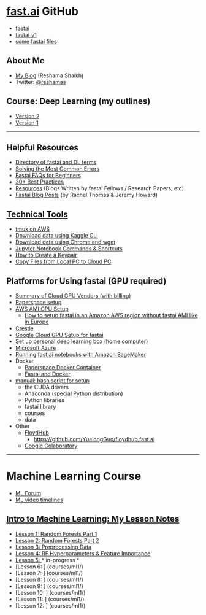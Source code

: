 # [fast.ai](http://www.fast.ai) GitHub
- [fastai](https://github.com/fastai/fastai)
- [fastai_v1](https://github.com/fastai/fastai_v1) 
- [some fastai files](http://files.fast.ai)

## About Me 
* [My Blog](https://reshamas.github.io) (Reshama Shaikh)
* Twitter: [@reshamas](https://twitter.com/reshamas)


## Course:  Deep Learning (my outlines)
- [Version 2](fastai_dl_course_v2.md)
- [Version 1](fastai_dl_course_v1.md)   

---

## Helpful Resources
* [Directory of fastai and DL terms](fastai_dl_terms.md)
* [Solving the Most Common Errors](tips_troubleshooting.md)
* [Fastai FAQs for Beginners](tips_faq_beginners.md)
* [30+ Best Practices](http://forums.fast.ai/t/30-best-practices/12344)
* [Resources](resources.md) (Blogs Written by fastai Fellows / Research Papers, etc)
* [Fastai Blog Posts](http://www.fast.ai/topics/) (by Rachel Thomas & Jeremy Howard)


## [Technical Tools](tools/)
* [tmux on AWS](tools/tmux.md)
* [Download data using Kaggle CLI](tools/download_data_kaggle_cli.md)
* [Download data using Chrome and wget](tools/download_data_browser_curlwget.md)
* [Jupyter Notebook Commands & Shortcuts](tools/jupyter_notebook.md)
* [How to Create a Keypair](tools/create_keypair.md)
* [Copy Files from Local PC to Cloud PC](tools/copy_files_local_to_cloud.md)


## Platforms for Using fastai (GPU required)
* [Summary of Cloud GPU Vendors (with billing)](https://github.com/binga/cloud-gpus)
* [Paperspace setup](tools/paperspace.md)
* [AWS AMI GPU Setup](tools/aws_ami_gpu_setup.md)  
    - [How to setup fastai in an Amazon AWS region without fastai AMI like in Europe](https://medium.com/@pierre_guillou/guide-install-fastai-in-any-aws-region-8f4fe29132e5)
* [Crestle](tools/crestle_run.md)
* [Google Cloud GPU Setup for fastai](https://medium.com/google-cloud/set-up-google-cloud-gpu-for-fast-ai-45a77fa0cb48)
* [Set up personal deep learning box (home computer)](tools/setup_personal_dl_box.md)
* [Microsoft Azure](https://medium.com/@manikantayadunanda/setting-up-deeplearning-machine-and-fast-ai-on-azure-a22eb6bd6429)
* [Running fast.ai notebooks with Amazon SageMaker](https://aws.amazon.com/blogs/machine-learning/running-fast-ai-notebooks-with-amazon-sagemaker/)
* Docker
    - [Paperspace Docker Container](https://hub.docker.com/r/paperspace/fastai/)
    - [Fastai and Docker](https://nji-syd.github.io/2018/03/26/up-and-running-with-fast-ai-and-docker/)
* [manual: bash script for setup](http://files.fast.ai/setup/paperspace)
  - the CUDA drivers
  - Anaconda (special Python distribution)
  - Python libraries
  - fastai library
  - courses
  - data  
* Other
  - [FloydHub](https://www.floydhub.com)
    - https://github.com/YuelongGuo/floydhub.fast.ai
  - [Google Colaboratory](https://colab.research.google.com/notebook#fileId=/v2/external/notebooks/welcome.ipynb)




---
# Machine Learning Course
- [ML Forum](http://forums.fast.ai/t/another-treat-early-access-to-intro-to-machine-learning-videos/6826)
- [ML video timelines](http://forums.fast.ai/t/another-treat-early-access-to-intro-to-machine-learning-videos/6826/321?u=ericpb)

## [Intro to Machine Learning: My Lesson Notes](courses/ml1/) 
* [Lesson 1: Random Forests Part 1](courses/ml1/lesson_01.md)
* [Lesson 2: Random Forests Part 2](courses/ml1/lesson_02.md)
* [Lesson 3: Preprocessing Data](courses/ml1/lesson_03.md)
* [Lesson 4: RF Hyperparameters & Feature Importance](courses/ml1/lesson_04.md)
* [Lesson 5:  ](courses/ml1/lesson_05.md) * in-progress *
* [Lesson 6:  ] (courses/ml1/)
* [Lesson 7:  ] (courses/ml1/)
* [Lesson 8:  ] (courses/ml1/)
* [Lesson 9:  ] (courses/ml1/)
* [Lesson 10:  ] (courses/ml1/)
* [Lesson 11:  ] (courses/ml1/)
* [Lesson 12:  ] (courses/ml1/)
